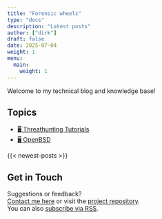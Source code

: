 ```yaml
---
title: "Forensic wheels"
type: "docs"
description: "Latest posts"
author: ["dirk"]
draft: false
date: 2025-07-04
weight: 1
menu:
  main:
    weight: 1
---
```


Welcome to my technical blog and knowledge base!  


## Topics
- [🖥 Threathunting Tutorials](/tags/threathunting/)
- [🖥 OpenBSD](/tags/openbsd/) 
<!-- ## Topics

- [🔐 VPN & IPsec](/tags/ipsec/)
- [🧷 WireGuard & Networking](/tags/wireguard/) -->


{{< newest-posts >}}

<!--## Featured Articles

- [WireGuard on OpenBSD: A Quick Start Guide](/post/wireguard-openbsd/)
- [Automating Services with `rcctl` on OpenBSD](/post/openbsd-deployment/)
- [Building a Secure IPsec VPN with IKEv2](/post/ipsec-setup/)-->

## Get in Touch

Suggestions or feedback?  
[Contact me here](/posts/about/) or visit the [project repository](https://github.com/PolymathMonkey/weblog).  
You can also [subscribe via RSS](/index.xml).

